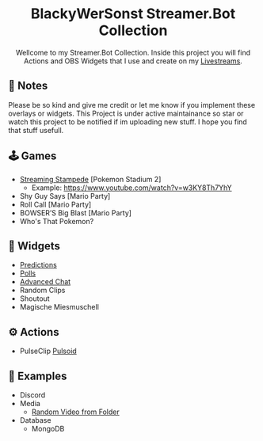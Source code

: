 <h1 align="center">BlackyWerSonst Streamer.Bot Collection</h1>
<p align="center">
    Wellcome to my Streamer.Bot Collection. Inside this project you will find Actions and OBS Widgets that I use and create on my <a href="https://twitch.tv/blackywersonst">Livestreams</a>.
</p>

## 📝 Notes
Please be so kind and give me credit or let me know if you implement these overlays or widgets. 
This Project is under active maintainance so star or watch this project to be notified if im uploading new stuff. 
I hope you find that stuff usefull. 

## 🕹 Games
- [Streaming Stampede](https://github.com/BlackyWhoElse/streamer.bot-actions/tree/main/minigames/Streaming%20Stampede) [Pokemon Stadium 2]
    - Example: https://www.youtube.com/watch?v=w3KY8Th7YhY
- Shy Guy Says [Mario Party]
- Roll Call [Mario Party]
- BOWSER’S Big Blast [Mario Party]
- Who's That Pokemon?
## 🧩 Widgets
- [Predictions](https://github.com/BlackyWhoElse/streamer.bot-actions/tree/main/widget/prediction)
- [Polls](https://github.com/BlackyWhoElse/streamer.bot-actions/tree/main/widget/poll)
- [Advanced Chat](https://github.com/BlackyWhoElse/streamer.bot-actions/tree/main/widget/chat)
- Random Clips
- Shoutout
- Magische Miesmuschell
## ⚙ Actions
- PulseClip [Pulsoid](https://pulsoid.net)
## 📃 Examples
- Discord
- Media
    - [Random Video from Folder](https://github.com/BlackyWhoElse/streamer.bot-actions/tree/main/examples/Files/RandomVideo)
- Database
    - MongoDB
